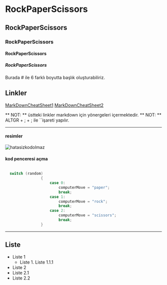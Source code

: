 # RockPaperScissors
## RockPaperScissors
### RockPaperScissors
#### RockPaperScissors
##### RockPaperScissors
Burada # ile 6 farklı boyutta başlık oluşturabiliriz.
## Linkler

[MarkDownCheatSheet1](https://github.com/adam-p/markdown-here/wiki/Markdown-Cheatsheet)
[MarkDownCheatSheet2](https://enterprise.github.com/downloads/en/markdown-cheatsheet.pdf)


** NOT: ** üstteki linkler markdown için yönergeleri içermektedir.
** NOT: ** ALTGR + ; + ;   ile ``işareti yapılır.

----
#### resimler

![hatasizkodolmaz](https://yazilimderyasi.files.wordpress.com/2019/03/hatasizkodolmaz8262046678117996890.jpeg?w=720)

#### kod penceresi açma

```cs

  switch (random)
                {
                    case 0:
                        computerMove = "paper";
                        break;
                    case 1:
                        computerMove = "rock";
                        break;
                    case 2:
                        computerMove = "scissors";
                        break;
                }
```           
           
----

## Liste
- Liste 1
  - Liste 1. Liste 1.1.1
- Liste 2
 - Liste 2.1
 - Liste 2.2
